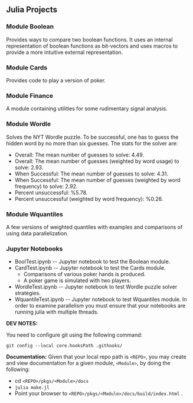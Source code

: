 ## Julia Projects


### Module Boolean
Provides ways to compare two boolean functions.
It uses an internal representation of boolean functions as bit-vectors and 
uses macros to provide a more intuitive external representation.

### Module Cards
Provides code to play a version of poker.

### Module Finance
A module containing utilities for some rudimentary signal analysis.

### Module Wordle
Solves the NYT Wordle puzzle.
To be successful, one has to guess the hidden word by no more than six guesses.
The stats for the solver are:
- Overall: The mean number of guesses to solve: 4.49.
- Overall: The mean number of guesses (weighted by word usage) to solve: 2.93.
- When Successful: The mean number of guesses to solve: 4.31.
- When Successful: The mean number of guesses (weighted by word frequency) to solve: 2.92.
- Percent unsuccessful: %5.78.
- Percent unsuccessful (weighted by word frequency): %0.26.

### Module Wquantiles
A few versions of weighted quantiles with examples and comparisons 
of using data parallelization.

### Jupyter Notebooks

- BoolTest.ipynb      -- Jupyter notebook to test the Boolean module.
- CardTest.ipynb      -- Jupyter notebook to test the Cards module.
  - Comparisons of various poker hands is produced.
  - A poker game is simulated with two players.
- WordleTest.ipynb    -- Jupyter notebook to test Wordle puzzle solver strategies.
- WquantileTest.ipynb -- Jupyter notebook to test Wquantiles module.
                         In order to examine parallelism you must ensure
                         that your notebooks are running julia with multiple threads.


**DEV NOTES:**

You need to configure git using the following command:

`git config --local core.hooksPath .githooks/`


**Documentation:**
Given that your local repo path is `<REPO>`,
you may create and view documentation for a given module, `<Module>`, 
by doing the following:
- cd `<REPO>/pkgs/<Module>/docs`
- `julia make.jl`
- Point your browser to `<REPO>/pkgs/<Module>/docs/build/index.html` .


